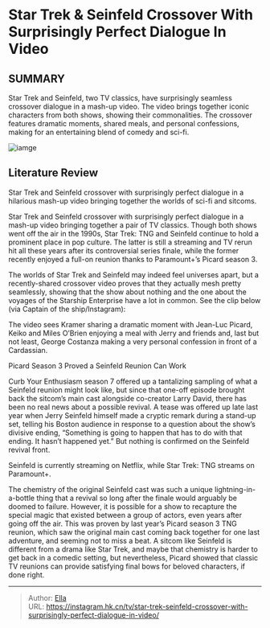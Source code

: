 # Star Trek &amp; Seinfeld Crossover With Surprisingly Perfect Dialogue In Video


## SUMMARY 



  Star Trek and Seinfeld, two TV classics, have surprisingly seamless crossover dialogue in a mash-up video.   The video brings together iconic characters from both shows, showing their commonalities.   The crossover features dramatic moments, shared meals, and personal confessions, making for an entertaining blend of comedy and sci-fi.  

![iamge](https://static1.srcdn.com/wordpress/wp-content/uploads/2024/01/star-trek-s-picard-and-seinfeld-s-kramer-in-mash-up-image.jpg)

## Literature Review
Star Trek and Seinfeld crossover with surprisingly perfect dialogue in a hilarious mash-up video bringing together the worlds of sci-fi and sitcoms.




Star Trek and Seinfeld crossover with surprisingly perfect dialogue in a mash-up video bringing together a pair of TV classics. Though both shows went off the air in the 1990s, Star Trek: TNG and Seinfeld continue to hold a prominent place in pop culture. The latter is still a streaming and TV rerun hit all these years after its controversial series finale, while the former recently enjoyed a full-on reunion thanks to Paramount&#43;’s Picard season 3.




The worlds of Star Trek and Seinfeld may indeed feel universes apart, but a recently-shared crossover video proves that they actually mesh pretty seamlessly, showing that the show about nothing and the one about the voyages of the Starship Enterprise have a lot in common. See the clip below (via Captain of the ship/Instagram):


 

The video sees Kramer sharing a dramatic moment with Jean-Luc Picard, Keiko and Miles O’Brien enjoying a meal with Jerry and friends and, last but not least, George Costanza making a very personal confession in front of a Cardassian.


 Picard Season 3 Proved a Seinfeld Reunion Can Work 
          




Curb Your Enthusiasm season 7 offered up a tantalizing sampling of what a Seinfeld reunion might look like, but since that one-off episode brought back the sitcom’s main cast alongside co-creator Larry David, there has been no real news about a possible revival. A tease was offered up late last year when Jerry Seinfeld himself made a cryptic remark during a stand-up set, telling his Boston audience in response to a question about the show’s divisive ending, “Something is going to happen that has to do with that ending. It hasn’t happened yet.” But nothing is confirmed on the Seinfeld revival front.



Seinfeld is currently streaming on Netflix, while Star Trek: TNG streams on Paramount&#43;.




The chemistry of the original Seinfeld cast was such a unique lightning-in-a-bottle thing that a revival so long after the finale would arguably be doomed to failure. However, it is possible for a show to recapture the special magic that existed between a group of actors, even years after going off the air. This was proven by last year’s Picard season 3 TNG reunion, which saw the original main cast coming back together for one last adventure, and seeming not to miss a beat. A sitcom like Seinfeld is different from a drama like Star Trek, and maybe that chemistry is harder to get back in a comedic setting, but nevertheless, Picard showed that classic TV reunions can provide satisfying final bows for beloved characters, if done right.






---

> Author: [Ella](https://instagram.hk.cn/)  
> URL: https://instagram.hk.cn/tv/star-trek-seinfeld-crossover-with-surprisingly-perfect-dialogue-in-video/  

